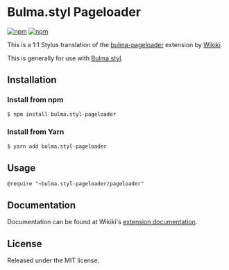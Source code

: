 # Bulma.styl Pageloader

[![npm](https://img.shields.io/npm/v/bulma.styl-pageloader.svg)](https://www.npmjs.com/package/bulma.styl-pageloader)
[![npm](https://img.shields.io/npm/dm/bulma.styl-pageloader.svg)](https://www.npmjs.com/package/bulma.styl-pageloader)

This is a 1:1 Stylus translation of the [bulma-pageloader](https://github.com/Wikiki/bulma-pageloader) extension by [Wikiki](https://github.com/Wikiki).

This is generally for use with [Bulma.styl](https://github.com/log1x/bulma.styl). 

## Installation 

### Install from npm

```sh
$ npm install bulma.styl-pageloader
```

### Install from Yarn 

```sh
$ yarn add bulma.styl-pageloader
```

## Usage 

```
@require "~bulma.styl-pageloader/pageloader"
```

## Documentation 

Documentation can be found at Wikiki's [extension documentation](https://wikiki.github.io/bulma-extensions/pageloader).

## License

Released under the MIT license.
